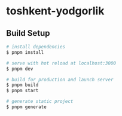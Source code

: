 # toshkent-yodgorlik

## Build Setup

```bash
# install dependencies
$ pnpm install

# serve with hot reload at localhost:3000
$ pnpm dev

# build for production and launch server
$ pnpm build
$ pnpm start

# generate static project
$ pnpm generate
```
